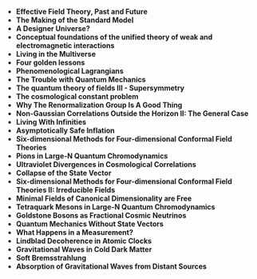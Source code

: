 <ul>
                                <li><b><a target="_blank" href="https://github.com/manjunath5496/Steven-Weinberg-Publications/blob/master/swb(1).pdf" style="text-decoration:none;">Effective Field Theory, Past and Future </a></b></li>
  
<li><b><a target="_blank" href="https://github.com/manjunath5496/Steven-Weinberg-Publications/blob/master/swb(2).pdf" style="text-decoration:none;">The Making of the Standard Model</a></b></li>  
  
<li><b><a target="_blank" href="https://github.com/manjunath5496/Steven-Weinberg-Publications/blob/master/swb(3).pdf" style="text-decoration:none;">A Designer Universe?</a></b></li>
                               
 <li><b><a target="_blank" href="https://github.com/manjunath5496/Steven-Weinberg-Publications/blob/master/swb(4).pdf" style="text-decoration:none;">Conceptual foundations of the unified theory of weak and electromagnetic interactions</a></b></li>                              
<li><b><a target="_blank" href="https://github.com/manjunath5496/Steven-Weinberg-Publications/blob/master/swb(5).pdf" style="text-decoration:none;">Living in the Multiverse</a></b></li>
                                <li><b><a target="_blank" href="https://github.com/manjunath5496/Steven-Weinberg-Publications/blob/master/swb(6).pdf" style="text-decoration:none;">Four golden lessons </a></b></li>
                <li><b><a target="_blank" href="https://github.com/manjunath5496/Steven-Weinberg-Publications/blob/master/swb(7).pdf" style="text-decoration:none;">Phenomenological Lagrangians </a></b></li>                                
                                
<li><b><a target="_blank" href="https://github.com/manjunath5496/Steven-Weinberg-Publications/blob/master/swb(8).pdf" style="text-decoration:none;">The Trouble with Quantum Mechanics</a></b></li>

<li><b><a target="_blank" href="https://github.com/manjunath5496/Steven-Weinberg-Publications/blob/master/swb(9).pdf" style="text-decoration:none;">The quantum theory of fields III - Supersymmetry </a></b></li>                                
                                
<li><b><a target="_blank" href="https://github.com/manjunath5496/Steven-Weinberg-Publications/blob/master/swb(10).pdf" style="text-decoration:none;">The cosmological constant problem</a></b></li>

<li><b><a target="_blank" href="https://github.com/manjunath5496/Steven-Weinberg-Publications/blob/master/swb(11).pdf" style="text-decoration:none;">Why The Renormalization Group Is A Good Thing </a></b></li>                                
                                
<li><b><a target="_blank" href="https://github.com/manjunath5496/Steven-Weinberg-Publications/blob/master/swb(12).pdf" style="text-decoration:none;">Non-Gaussian Correlations Outside the Horizon II: The General Case</a></b></li>
  
<li><b><a target="_blank" href="https://github.com/manjunath5496/Steven-Weinberg-Publications/blob/master/swb(13).pdf" style="text-decoration:none;">Living With Infinities</a></b></li>  
  
<li><b><a target="_blank" href="https://github.com/manjunath5496/Steven-Weinberg-Publications/blob/master/swb(14).pdf" style="text-decoration:none;">Asymptotically Safe Inflation</a></b></li>
                               
 <li><b><a target="_blank" href="https://github.com/manjunath5496/Steven-Weinberg-Publications/blob/master/swb(15).pdf" style="text-decoration:none;">Six-dimensional Methods for Four-dimensional Conformal Field Theories</a></b></li>                              
<li><b><a target="_blank" href="https://github.com/manjunath5496/Steven-Weinberg-Publications/blob/master/swb(16).pdf" style="text-decoration:none;">Pions in Large-N Quantum Chromodynamics</a></b></li>
                                <li><b><a target="_blank" href="https://github.com/manjunath5496/Steven-Weinberg-Publications/blob/master/swb(17).pdf" style="text-decoration:none;">Ultraviolet Divergences in Cosmological Correlations </a></b></li>
                <li><b><a target="_blank" href="https://github.com/manjunath5496/Steven-Weinberg-Publications/blob/master/swb(18).pdf" style="text-decoration:none;">Collapse of the State Vector </a></b></li>                                
                                
<li><b><a target="_blank" href="https://github.com/manjunath5496/Steven-Weinberg-Publications/blob/master/swb(19).pdf" style="text-decoration:none;">Six-dimensional Methods for Four-dimensional Conformal Field Theories II: Irreducible Fields</a></b></li>

<li><b><a target="_blank" href="https://github.com/manjunath5496/Steven-Weinberg-Publications/blob/master/swb(20).pdf" style="text-decoration:none;">Minimal Fields of Canonical Dimensionality are Free</a></b></li>                                
                                
<li><b><a target="_blank" href="https://github.com/manjunath5496/Steven-Weinberg-Publications/blob/master/swb(21).pdf" style="text-decoration:none;">Tetraquark Mesons in Large-N Quantum Chromodynamics</a></b></li>

<li><b><a target="_blank" href="https://github.com/manjunath5496/Steven-Weinberg-Publications/blob/master/swb(22).pdf" style="text-decoration:none;">Goldstone Bosons as Fractional Cosmic Neutrinos </a></b></li> 

<li><b><a target="_blank" href="https://github.com/manjunath5496/Steven-Weinberg-Publications/blob/master/swb(23).pdf" style="text-decoration:none;">Quantum Mechanics Without State Vectors</a></b></li>

<li><b><a target="_blank" href="https://github.com/manjunath5496/Steven-Weinberg-Publications/blob/master/swb(24).pdf" style="text-decoration:none;">What Happens in a Measurement?</a></b></li>                                
                                
<li><b><a target="_blank" href="https://github.com/manjunath5496/Steven-Weinberg-Publications/blob/master/swb(25).pdf" style="text-decoration:none;">Lindblad Decoherence in Atomic Clocks</a></b></li>

<li><b><a target="_blank" href="https://github.com/manjunath5496/Steven-Weinberg-Publications/blob/master/swb(26).pdf" style="text-decoration:none;">Gravitational Waves in Cold Dark Matter </a></b></li> 

<li><b><a target="_blank" href="https://github.com/manjunath5496/Steven-Weinberg-Publications/blob/master/swb(27).pdf" style="text-decoration:none;">Soft Bremsstrahlung</a></b></li>

<li><b><a target="_blank" href="https://github.com/manjunath5496/Steven-Weinberg-Publications/blob/master/swb(28).pdf" style="text-decoration:none;">Absorption of Gravitational Waves from Distant Sources</a></b></li> 








</ul>  
